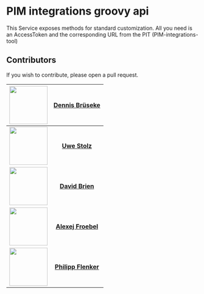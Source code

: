 # PIM integrations groovy api

This Service exposes methods for standard customization. All you need is an AccessToken and the corresponding URL from the PIT (PIM-integrations-tool) 

## Contributors
If you wish to contribute, please open a pull request.

| [<img src="https://avatars.githubusercontent.com/u/32513496" width="100px;"/>](https://github.com/dbrueseke) | [**Dennis Brüseke**](https://github.com/uwestolz)     |
| :---: | :---: |
| [<img src="https://avatars.githubusercontent.com/u/41996712" width="100px;"/>](https://github.com/uwestolz) | [**Uwe Stolz**](https://github.com/uwestolz)     |
| [<img src="https://avatars.githubusercontent.com/u/36043138" width="100px;"/>](https://github.com/davidbrien) | [**David Brien**](https://github.com/davidbrien)     |
| [<img src="https://avatars.githubusercontent.com/u/30691117" width="100px;"/>](https://github.com/alexejFroebel) | [**Alexej Froebel**](https://github.com/alexejFroebel)     |
 [<img src="https://avatars.githubusercontent.com/u/4085533" width="100px;"/>](https://github.com/pflenker) | [**Philipp Flenker**](https://github.com/pflenker) |

